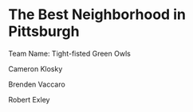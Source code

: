 # The Best Neighborhood in Pittsburgh

Team Name: Tight-fisted Green Owls

Cameron Klosky

Brenden Vaccaro

Robert Exley 
